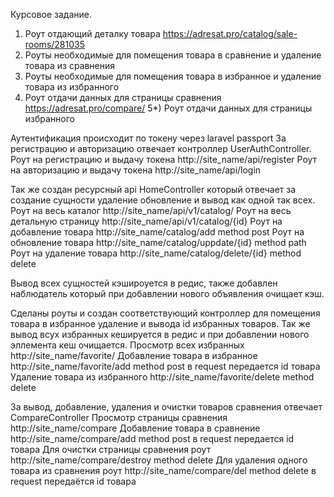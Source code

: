 Курсовое задание.
1) Роут отдающий деталку товара https://adresat.pro/catalog/sale-rooms/281035
2) Роуты необходимые для помещения товара в сравнение и удаление товара из сравнения
3) Роуты необходимые для помещения товара в избранное и удаление товара из избранного
4) Роут отдачи данных для страницы сравнения https://adresat.pro/compare/
5*) Роут отдачи данных для страницы избранного

Аутентификация происходит по токену через laravel passport За регистрацию и авторизацию отвечает контроллер
UserAuthController.
Роут на регистрацию и выдачу токена http://site_name/api/register
Роут на авторизацию и выдачу токена http://site_name/api/login

Так же создан ресурсный api HomeController который отвечает за создание сущности удаление обновление
и вывод как одной так всех.
Роут на весь каталог  http://site_name/api/v1/catalog/
Роут на весь детальную страницу http://site_name/api/v1/catalog/{id}
Роут на добавление товара http://site_name/catalog/add method post 
Роут на обновление товара http://site_name/catalog/uppdate/{id} method path
Роут на удаление товара http://site_name/catalog/delete/{id} method delete

Вывод всех сущностей кэшироуется в редис, также добавлен наблюдатель который при добавлении нового
объявления очищает кэш.

Сделаны роуты и создан соответствующий контроллер для помещения товара в избранное удаление и 
вывода id избранных товаров. Так же вывод всух избранных кешируется в редис и при добавлении нового
эллемента кеш очищается.
Просмотр всех избранных http://site_name/favorite/
Добавление товара в избранное http://site_name/favorite/add method post в request передается id товара
Удаление товара из избранного http://site_name/favorite/delete method delete

За вывод, добавление, удаления и очистки товаров сравнения отвечает CompareController
Просмотр страницы сравнения http://site_name/compare
Добавление товара в сравнение http://site_name/compare/add method post в request передается 
id товара
Для очистки страницы сравнения роут http://site_name/compare/destroy method delete
Для удаления одного товара из сравнения роут http://site_name/compare/del method delete в request
передаётся id товара


